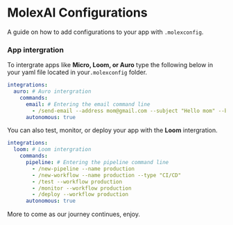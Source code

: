 # MolexAI Configurations
A guide on how to add configurations to your app with `.molexconfig`.

### App intergration
To intergrate apps like **Micro, Loom, or Auro** type the following below in your yaml file located in your`.molexconfig` folder.

```yaml
integrations:
  auro: # Auro intergration
    commands: 
      email: # Entering the email command line
        - /send-email --address mom@gmail.com --subject "Hello mom" --body "How are you doing?"
      autonomous: true
```
You can also test, monitor, or deploy your app with the **Loom** intergration.

```yaml
integrations:
  loom: # Loom intergration
    commands:
      pipeline: # Entering the pipeline command line
        - /new-pipeline --name production
        - /new-workflow --name production --type "CI/CD"
        - /test --workflow production
        - /monitor --workflow production
        - /deploy --workflow production
      autonomous: true
```
More to come as our journey continues, enjoy.
